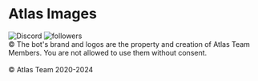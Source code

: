 # Atlas Images
<img alt="Discord" src="https://img.shields.io/badge/JOIN OUR DISCORD COMMUNITY-%237289DA.svg?style=for-the-badge&logo=discord&logoColor=white)](https://discord.gg/p7ntkNA)" /> <img alt="followers" title="Follow US" src="https://img.shields.io/github/followers/AtlasDevGroup?color=236ad3&labelColor=1155ba&style=for-the-badge&logo=github&label=Follow%20atlas%20on%20github" /> <br>
© The bot's brand and logos are the property and creation of Atlas Team Members. You are not allowed to use them without consent.
<Br><br>
© Atlas Team 2020-2024
